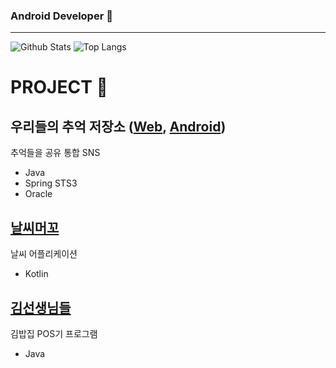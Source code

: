 
### Android Developer 👋
___
![Github Stats](https://github-readme-stats.vercel.app/api?username=aoqnwnd&show_icons=true&theme=dracula)
![Top Langs](https://github-readme-stats.vercel.app/api/top-langs/?username=aoqnwnd&theme=dracula)

# PROJECT 📃

## 우리들의 추억 저장소 ([Web](https://github.com/aoqnwnd/OurMemoryWeb),  [Android](https://github.com/InjaeLee-new/OurMemoryMobile/tree/seungwon))<br>
추억들을 공유 통합 SNS
- Java
- Spring STS3
- Oracle

## [날씨머꼬](https://github.com/SANDY-9/Project_NSMGG/tree/feature-Seung)
날씨 어플리케이션
- Kotlin


## [김선생님들](https://github.com/aoqnwnd/gimbab)
김밥집 POS기 프로그램
- Java


<!--
**aoqnwnd/aoqnwnd** is a ✨ _special_ ✨ repository because its `README.md` (this file) appears on your GitHub profile.

Here are some ideas to get you started:

- 🔭 I’m currently working on ...
- 🌱 I’m currently learning ...
- 👯 I’m looking to collaborate on ...
- 🤔 I’m looking for help with ...
- 💬 Ask me about ...
- 📫 How to reach me: ...
- 😄 Pronouns: ...
- ⚡ Fun fact: ...
-->

